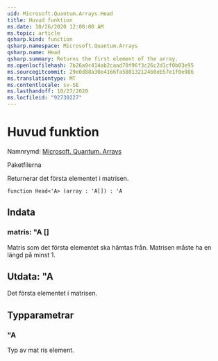 ```yaml
---
uid: Microsoft.Quantum.Arrays.Head
title: Huvud funktion
ms.date: 10/26/2020 12:00:00 AM
ms.topic: article
qsharp.kind: function
qsharp.namespace: Microsoft.Quantum.Arrays
qsharp.name: Head
qsharp.summary: Returns the first element of the array.
ms.openlocfilehash: 7b26a9c414ab2caad70f96f3c26c2d1cf0b03e95
ms.sourcegitcommit: 29e0d88a30e4166fa580132124b0eb57e1f0e986
ms.translationtype: MT
ms.contentlocale: sv-SE
ms.lasthandoff: 10/27/2020
ms.locfileid: "92730227"
---
```

# <a name="head-function"></a>Huvud funktion

Namnrymd: [Microsoft. Quantum. Arrays](xref:Microsoft.Quantum.Arrays)

Paketfilerna [](https://nuget.org/packages/)


Returnerar det första elementet i matrisen.

```qsharp
function Head<'A> (array : 'A[]) : 'A
```


## <a name="input"></a>Indata

### <a name="array--a"></a>matris: "A []

Matris som det första elementet ska hämtas från. Matrisen måste ha en längd på minst 1.



## <a name="output--a"></a>Utdata: "A

Det första elementet i matrisen.

## <a name="type-parameters"></a>Typparametrar

### <a name="a"></a>"A

Typ av mat ris element.